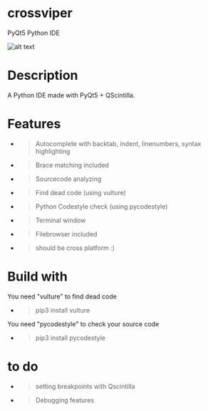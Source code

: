 # crossviper
PyQt5 Python IDE

![alt text](https://github.com/morten1982/crossCobra/blob/master/images/crossviper_git.png)

# Description
A Python IDE made with PyQt5 + QScintilla.


# Features
- > Autocomplete with backtab, indent, linenumbers, syntax highlighting
- > Brace matching included
- > Sourcecode analyzing
- > Find dead code (using vulture)
- > Python Codestyle check (using pycodestyle)
- > Terminal window 
- > Filebrowser included

- > should be cross platform :)


# Build with
You need "vulture" to find dead code
- > pip3 install vulture

You need "pycodestyle" to check your source code
- > pip3 install pycodestyle
 
 
 # to do
 - > setting breakpoints with Qscintilla
 - > Debugging features
 

